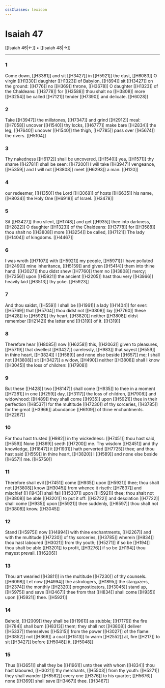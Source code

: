 ```yaml
---
cssClasses: lexicon
---
```

# Isaiah 47

[[Isaiah 46|←]] • [[Isaiah 48|→]]

---

### 1
Come down, [[H3381]] and sit [[H3427]] in [[H5921]] the dust, [[H6083]] O virgin [[H1330]] daughter [[H1323]] of Babylon, [[H894]] sit [[H3427]] on the ground: [[H776]] no [[H369]] throne, [[H3678]] O daughter [[H1323]] of the Chaldeans: [[H3778]] for [[H3588]] thou shalt no [[H3808]] more [[H3254]] be called [[H7121]] tender [[H7390]] and delicate. [[H6028]]

### 2
Take [[H3947]] the millstones, [[H7347]] and grind [[H2912]] meal: [[H7058]] uncover [[H1540]] thy locks, [[H6777]] make bare [[H2834]] the leg, [[H7640]] uncover [[H1540]] the thigh, [[H7785]] pass over [[H5674]] the rivers. [[H5104]]

### 3
Thy nakedness [[H6172]] shall be uncovered, [[H1540]] yea, [[H1571]] thy shame [[H2781]] shall be seen: [[H7200]] I will take [[H3947]] vengeance, [[H5359]] and I will not [[H3808]] meet [[H6293]] a man. [[H120]]

### 4
our redeemer, [[H1350]] the Lord [[H3068]] of hosts [[H6635]] his name, [[H8034]] the Holy One [[H6918]] of Israel. [[H3478]]

### 5
Sit [[H3427]] thou silent, [[H1748]] and get [[H935]] thee into darkness, [[H2822]] O daughter [[H1323]] of the Chaldeans: [[H3778]] for [[H3588]] thou shalt no [[H3808]] more [[H3254]] be called, [[H7121]] The lady [[H1404]] of kingdoms. [[H4467]]

### 6
I was wroth [[H7107]] with [[H5921]] my people, [[H5971]] I have polluted [[H2490]] mine inheritance, [[H5159]] and given [[H5414]] them into thine hand: [[H3027]] thou didst shew [[H7760]] them no [[H3808]] mercy; [[H7356]] upon [[H5921]] the ancient [[H2205]] hast thou very [[H3966]] heavily laid [[H3513]] thy yoke. [[H5923]]

### 7
And thou saidst, [[H559]] I shall be [[H1961]] a lady [[H1404]] for ever: [[H5769]] that [[H5704]] thou didst not [[H3808]] lay [[H7760]] these [[H428]] to [[H5921]] thy heart, [[H3820]] neither [[H3808]] didst remember [[H2142]] the latter end [[H319]] of it. [[H319]]

### 8
Therefore hear [[H8085]] now [[H6258]] this, [[H2063]] given to pleasures, [[H5719]] that dwellest [[H3427]] carelessly, [[H983]] that sayest [[H559]] in thine heart, [[H3824]] I [[H589]] and none else beside [[H657]] me; I shall not [[H3808]] sit [[H3427]] a widow, [[H490]] neither [[H3808]] shall I know [[H3045]] the loss of children: [[H7908]]

### 9
But these [[H428]] two [[H8147]] shall come [[H935]] to thee in a moment [[H7281]] in one [[H259]] day, [[H3117]] the loss of children, [[H7908]] and widowhood: [[H489]] they shall come [[H935]] upon [[H5921]] thee in their perfection [[H8537]] for the multitude [[H7230]] of thy sorceries, [[H3785]] for the great [[H3966]] abundance [[H6109]] of thine enchantments. [[H2267]]

### 10
For thou hast trusted [[H982]] in thy wickedness: [[H7451]] thou hast said, [[H559]] None [[H369]] seeth [[H7200]] me. Thy wisdom [[H2451]] and thy knowledge, [[H1847]] it [[H1931]] hath perverted [[H7725]] thee; and thou hast said [[H559]] in thine heart, [[H3820]] I [[H589]] and none else beside [[H657]] me. [[H5750]]

### 11
Therefore shall evil [[H7451]] come [[H935]] upon [[H5921]] thee; thou shalt not [[H3808]] know [[H3045]] from whence it riseth: [[H7837]] and mischief [[H1943]] shall fall [[H5307]] upon [[H5921]] thee; thou shalt not [[H3808]] be able [[H3201]] to put it off: [[H3722]] and desolation [[H7722]] shall come [[H935]] upon [[H5921]] thee suddenly, [[H6597]] thou shalt not [[H3808]] know. [[H3045]]

### 12
Stand [[H5975]] now [[H4994]] with thine enchantments, [[H2267]] and with the multitude [[H7230]] of thy sorceries, [[H3785]] wherein [[H834]] thou hast laboured [[H3021]] from thy youth; [[H5271]] if so be [[H194]] thou shalt be able [[H3201]] to profit, [[H3276]] if so be [[H194]] thou mayest prevail. [[H6206]]

### 13
Thou art wearied [[H3811]] in the multitude [[H7230]] of thy counsels. [[H6098]] Let now [[H4994]] the astrologers, [[H1895]] the stargazers, [[H2374]] the monthly [[H2320]] prognosticators, [[H3045]] stand up, [[H5975]] and save [[H3467]] thee from that [[H834]] shall come [[H935]] upon [[H5921]] thee. [[H5921]]

### 14
Behold, [[H2009]] they shall be [[H1961]] as stubble; [[H7179]] the fire [[H784]] shall burn [[H8313]] them; they shall not [[H3808]] deliver [[H5337]] themselves [[H5315]] from the power [[H3027]] of the flame: [[H3852]] not [[H369]] a coal [[H1513]] to warm [[H2552]] at, fire [[H217]] to sit [[H3427]] before [[H5048]] it. [[H5048]]

### 15
Thus [[H3651]] shall they be [[H1961]] unto thee with whom [[H834]] thou hast laboured, [[H3021]] thy merchants, [[H5503]] from thy youth: [[H5271]] they shall wander [[H8582]] every one [[H376]] to his quarter; [[H5676]] none [[H369]] shall save [[H3467]] thee. [[H3467]]
